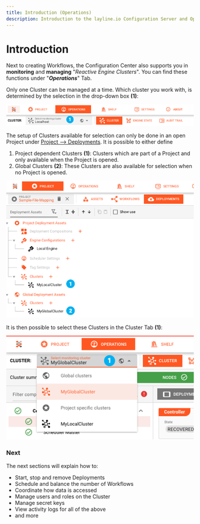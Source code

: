 ```yaml
---
title: Introduction (Operations)
description: Introduction to the layline.io Configuration Server and Operations.
---
```


# Introduction

Next to creating Workflows, the Configuration Center also supports you in **monitoring** and **managing** "_Reactive Engine Clusters_". You can find these functions under "_**Operations**_" Tab.


Only one Cluster can be managed at a time. Which cluster you work with, is determined by the selection in the drop-down box **(1)**:

![](.introduction-images/2021-11-04-12-10-13.png "Cluster architecture (Operations --> ")


The setup of Clusters available for selection can only be done in an open Project under [Project --> Deployments](/docs/concept/wf-config/deployment#creating-a-cluster-asset). It is possible to either define 

1. Project dependent Clusters **(1)**: Clusters which are part of a Project and only available when the Project is opened.
2. Global Clusters **(2)**: These Clusters are also available for selection when no Project is opened.

![](.introduction-images/2021-11-04-12-11-32.png "Types of Clusters (Operations --> ")

It is then possible to select these Clusters in the Cluster Tab **(1)**:

![](.introduction-images/2021-11-04-12-13-58.png "Selecting Clusters (Operations --> ")

### Next


The next sections will explain how to:
- Start, stop and remove Deployments
- Schedule and balance the number of Workflows 
- Coordinate how data is accessed
- Manage users and roles on the Cluster
- Manage secret keys
- View activity logs for all of the above
- and more




